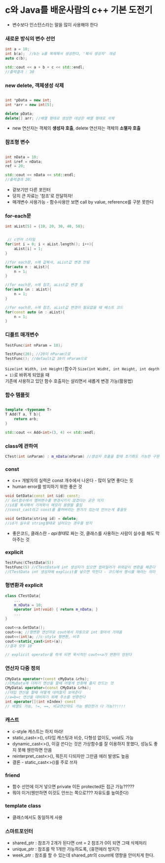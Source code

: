 # c와 Java를 배운사람의 c++ 기본 도전기

- 변수보다 인스턴스라는 말을 많이 사용해야 한다

### 새로운 방식의 변수 선언
```c++
int a = 10;
int b(a);  //b는 a를 복제해서 생성한다, '복사 생성자' 개념
auto c(b);

std::cout << a + b + c << std::endl;
//출력결과 : 30

```
  

### new delete, 객체생성 삭제

```c++

int *pData = new int;
int *arr = new int[5];

delete pData;
delete[] arr; //배열 형태로 생성한 대상은 배열 형태로 삭제

```
- new 연산자는 객체의 **생성자 호출**, delete 연산자는 객체의 **소멸자 호출**


### 참조형 변수  
```c++

int nData = 10;
int &ref = nData;
ref = 20;

std::cout << nData << std::endl;
//출력결과 20;
```
- 겉보기만 다른 포인터
- 덩치 큰 자료는 '참조'로 전달하자!
- 매개변수 사용가능 - 함수사용만 보면 call by value, reference를 구분 못한다

### for-each문
```c++
int aList[5] = {10, 20, 30, 40, 50};


 // c언어 스타일
for(int i = 0; i < aList.length(); i++){
    aList[i] = 1;
}

//for each문, n에 값복사, aList값 변경 안됨
for(auto n : aList){
    n = 1; 
}

//for each문, n에 참조, aList값 변경 됨
for(auto &n : aList){
    n = 1;
}

//for each문, n에 참조, aList값 변경이 필요없을 때 베스트 코드
for(const auto &n : aList){
    n = 1; 
}

```

### 디폴트 매개변수

```c++
TestFunc(int nParam = 10);

TestFunc(20); //20이 nParam으로
TestFunc(); //default값 10이 nParam으로
```

`Size(int Width, int Height)`함수가 `Size(int Widht, int Height, int depth = 1)`로 바뀌게 되었을 때   
기존에 사용하고 있던 함수 호출자는 살리면서 새롭게 변경 가능(활용법)

### 함수 템플릿

```c++

template <typename T>
T Add(T a, T b){
    return a+b;
}

std::cout << Add<int>(3, 4) << std::endl;
```

### class에 관하여

```c++
CTest(int &nParam) : m_nData(nParam) //생성자 호출을 할때 초기화도 가능한 구문
```

### const
- c++ 개발자의 실력은 const 개수에서 나온다 - 많이 달면 좋다는 듯
- human error를 방지하기 위한 좋은 것

```c++
void GetData(const int &id) const;
// Get함수에서 멤버변수를 변경시키지 않겠다는 굳은 의지
//id를 복사해서 가져와서 메모리 용량을 줄임
//const_cast라고 const를 풀어버리는 뭔가가 있는데 안쓰는게 좋을듯

void GetData(string id) = delete;
//id가 실수로 string형태로 넘어오는 경우를 방지
```
- 좋은코드, 클래스란 - *api형태*로 짜는 것, 클래스를 사용하는 사람이 실수를 해도 막아주는 것

 ### explicit
```c++
TestFunc(CTestData(5))
TestFunc(5) //CTestData에 int 생성자가 있으면 컴파일러가 위와같이 변환을 해준다
//CTestData int 생성자에 explicit를 넣으면 막힌다 - 코드에서 명시를 해라는 의미
```

### 형변환과 explicit
```c++
class CTestData{
    ...
    m_nData = 10;
    operator int(void) { return m_nData; }
    ...
}

cout<<a.GetData();
cout<<a; //형변환 연산자로 cout에서 자동으로 int 찾아서 가져옴
cout<<(int)a; //c-style 형변환, 비추
cout<<static_cast<int>(a);
//결과 모두 10

// explicit operator을 하게 되면 묵시적인 cout<<a가 변환이 안된다 
```

### 연산자 다중 정의
```c++
CMyData operator+(const cMyData &rhs);
//CMyData에 더하기 연산을 할때 어떻게 반환해 줄지 만드는 것
CMyData& operator=(const CMyData &rhs);
//대입 연산을 할때 어떻게 대처할지 보여준다
//a=b=c 연산을 대비하기 위해 주소를 반환한다
int operator[](int nIndex) const
// 배열도 가능, !=, ==, 비교연산자도 가능 웬만한거 다 가능??!!!!
```

### 캐스트
- c-style 캐스트는 하지 마라!
- static_cast<>(), c타입 캐스팅과 비슷, 다형성 없이도, void도 가능
- dynamic_cast<>(), 이걸 쓴다는 것은 가상함수를 잘 이용하지 못했다, 성능도 좋지 못해 웬만하면 안씀
- reinterpret_cast<>(), 뭐든지 다되자만 그만큼 에러 발생도 높음
- 결론 - static_cast<>()를 주로 쓰자

### friend
- 함수 선언에 이거 넣으면 private 이든 protected든 접근 가능?????
- 뭐야 이거(웬만하면 이것도 안쓰는 쪽으로??? 자유도를 높여준다)

### template<typename T> class
- 클래스에서도 동일하게 사용

### 스마트포인터
- shared_ptr : 참조가 2개가 된다면 cnt = 2 참조가 0이 되면 그때 삭제처리
- unique_ptr : 참조를 딱 1개만 가능하도록, (휴먼에러 방지?)
- week_ptr : 참조를 할 수 있는데 shared_ptr의 count에 영향을 안미치게 한다.






